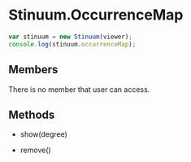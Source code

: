 # Stinuum.OccurrenceMap

```js
var stinuum = new Stinuum(viewer);
console.log(stinuum.occurrenceMap);
```

## Members

There is no member that user can access.

## Methods

* show(degree)

* remove()
